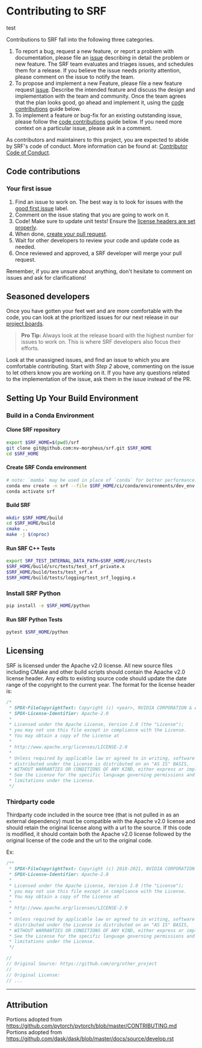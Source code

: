 # Contributing to SRF

test

Contributions to SRF fall into the following three categories.

1. To report a bug, request a new feature, or report a problem with
    documentation, please file an [issue](https://github.com/NVIDIA/SRF/issues/new)
    describing in detail the problem or new feature. The SRF team evaluates
    and triages issues, and schedules them for a release. If you believe the
    issue needs priority attention, please comment on the issue to notify the
    team.
2. To propose and implement a new Feature, please file a new feature request
    [issue](https://github.com/NVIDIA/SRF/issues/new). Describe the
    intended feature and discuss the design and implementation with the team and
    community. Once the team agrees that the plan looks good, go ahead and
    implement it, using the [code contributions](#code-contributions) guide below.
3. To implement a feature or bug-fix for an existing outstanding issue, please
    follow the [code contributions](#code-contributions) guide below. If you
    need more context on a particular issue, please ask in a comment.

As contributors and maintainers to this project,
you are expected to abide by SRF's code of conduct.
More information can be found at: [Contributor Code of Conduct](CODE_OF_CONDUCT.md).

## Code contributions

### Your first issue

1. Find an issue to work on. The best way is to look for issues with the [good first issue](https://github.com/NVIDIA/SRF/issues) label.
2. Comment on the issue stating that you are going to work on it.
3. Code! Make sure to update unit tests! Ensure the [license headers are set properly](#Licensing).
4. When done, [create your pull request](https://github.com/NVIDIA/SRF/compare).
5. Wait for other developers to review your code and update code as needed.
6. Once reviewed and approved, a SRF developer will merge your pull request.

Remember, if you are unsure about anything, don't hesitate to comment on issues and ask for clarifications!

## Seasoned developers

Once you have gotten your feet wet and are more comfortable with the code, you can look at the prioritized issues for our next release in our [project boards](https://github.com/NVIDIA/SRF/projects).

> **Pro Tip:** Always look at the release board with the highest number for issues to work on. This is where SRF developers also focus their efforts.

Look at the unassigned issues, and find an issue to which you are comfortable contributing. Start with _Step 2_ above, commenting on the issue to let others know you are working on it. If you have any questions related to the implementation of the issue, ask them in the issue instead of the PR.

## Setting Up Your Build Environment

### Build in a Conda Environment

#### Clone SRF repository
```bash
export $SRF_HOME=$(pwd)/srf
git clone git@github.com:nv-morpheus/srf.git $SRF_HOME
cd $SRF_HOME
```

#### Create SRF Conda environment
```bash
# note: `mamba` may be used in place of `conda` for better performance.
conda env create -n srf --file $SRF_HOME/ci/conda/environments/dev_env.yml
conda activate srf
```
#### Build SRF
```bash
mkdir $SRF_HOME/build
cd $SRF_HOME/build
cmake ..
make -j $(nproc)
```

#### Run SRF C++ Tests
```bash
export SRF_TEST_INTERNAL_DATA_PATH=$SRF_HOME/src/tests
$SRF_HOME/build/src/tests/test_srf_private.x
$SRF_HOME/build/tests/test_srf.x
$SRF_HOME/build/tests/logging/test_srf_logging.x
```

### Install SRF Python
```bash
pip install -e $SRF_HOME/python
```

#### Run SRF Python Tests
```bash
pytest $SRF_HOME/python
```

## Licensing
SRF is licensed under the Apache v2.0 license. All new source files including CMake and other build scripts should contain the Apache v2.0 license header. Any edits to existing source code should update the date range of the copyright to the current year. The format for the license header is:

```c++
/*
 * SPDX-FileCopyrightText: Copyright (c) <year>, NVIDIA CORPORATION & AFFILIATES. All rights reserved.
 * SPDX-License-Identifier: Apache-2.0
 *
 * Licensed under the Apache License, Version 2.0 (the "License");
 * you may not use this file except in compliance with the License.
 * You may obtain a copy of the License at
 *
 * http://www.apache.org/licenses/LICENSE-2.0
 *
 * Unless required by applicable law or agreed to in writing, software
 * distributed under the License is distributed on an "AS IS" BASIS,
 * WITHOUT WARRANTIES OR CONDITIONS OF ANY KIND, either express or implied.
 * See the License for the specific language governing permissions and
 * limitations under the License.
 */
 ```

### Thirdparty code
Thirdparty code included in the source tree (that is not pulled in as an external dependency) must be compatible with the Apache v2.0 license and should retain the original license along with a url to the source. If this code is modified, it should contain both the Apache v2.0 license followed by the original license of the code and the url to the original code.

Ex:
```c++
/**
 * SPDX-FileCopyrightText: Copyright (c) 2018-2021, NVIDIA CORPORATION & AFFILIATES. All rights reserved.
 * SPDX-License-Identifier: Apache-2.0
 *
 * Licensed under the Apache License, Version 2.0 (the "License");
 * you may not use this file except in compliance with the License.
 * You may obtain a copy of the License at
 *
 * http://www.apache.org/licenses/LICENSE-2.0
 *
 * Unless required by applicable law or agreed to in writing, software
 * distributed under the License is distributed on an "AS IS" BASIS,
 * WITHOUT WARRANTIES OR CONDITIONS OF ANY KIND, either express or implied.
 * See the License for the specific language governing permissions and
 * limitations under the License.
 */

//
// Original Source: https://github.com/org/other_project
//
// Original License:
// ...
```


---

## Attribution
Portions adopted from https://github.com/pytorch/pytorch/blob/master/CONTRIBUTING.md \
Portions adopted from https://github.com/dask/dask/blob/master/docs/source/develop.rst
